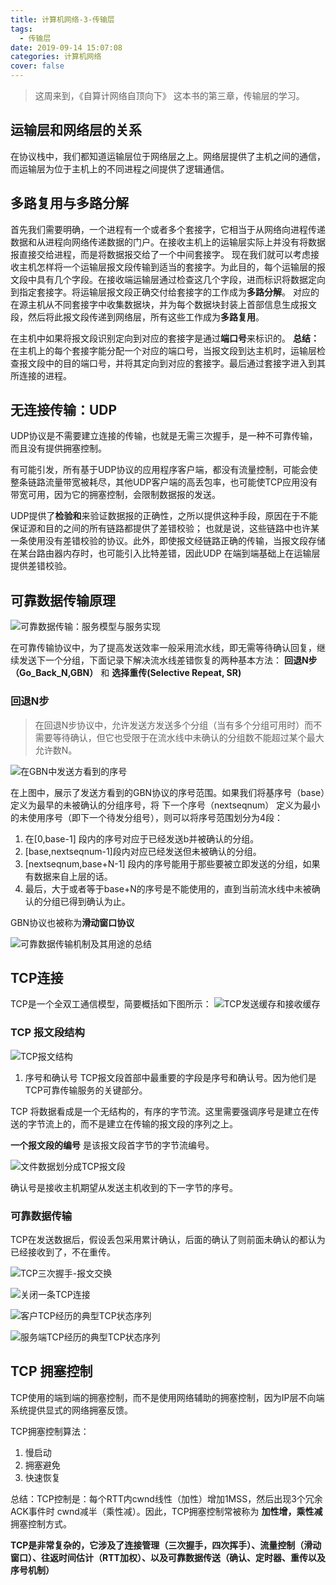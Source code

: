 ```yaml
---
title: 计算机网络-3-传输层
tags:
  - 传输层
date: 2019-09-14 15:07:08
categories: 计算机网络
cover: false
---
```






> 这周来到，《自算计网络自顶向下》 这本书的第三章，传输层的学习。

## 运输层和网络层的关系
  在协议栈中，我们都知道运输层位于网络层之上。网络层提供了主机之间的通信，而运输层为位于主机上的不同进程之间提供了逻辑通信。

## 多路复用与多路分解
首先我们需要明确，一个进程有一个或者多个套接字，它相当于从网络向进程传递数据和从进程向网络传递数据的门户。在接收主机上的运输层实际上并没有将数据报直接交给进程，而是将数据报交给了一个中间套接字。
现在我们就可以考虑接收主机怎样将一个运输层报文段传输到适当的套接字。为此目的，每个运输层的报文段中具有几个字段。在接收端运输层通过检查这几个字段，进而标识将数据定向到指定套接字。将运输层报文段正确交付给套接字的工作成为**多路分解**。
对应的在源主机从不同套接字中收集数据块，并为每个数据块封装上首部信息生成报文段，然后将此报文段传递到网络层，所有这些工作成为**多路复用**。

在主机中如果将报文段识别定向到对应的套接字是通过**端口号**来标识的。
**总结：** 在主机上的每个套接字能分配一个对应的端口号，当报文段到达主机时，运输层检查报文段中的目的端口号，并将其定向到对应的套接字。最后通过套接字进入到其所连接的进程。


## 无连接传输：UDP

UDP协议是不需要建立连接的传输，也就是无需三次握手，是一种不可靠传输，而且没有提供拥塞控制。

有可能引发，所有基于UDP协议的应用程序客户端，都没有流量控制，可能会使整条链路流量带宽被耗尽，其他UDP客户端的高丢包率，也可能使TCP应用没有带宽可用，因为它的拥塞控制，会限制数据报的发送。

UDP提供了**检验和**来验证数据报的正确性，之所以提供这种手段，原因在于不能保证源和目的之间的所有链路都提供了差错校验； 也就是说，这些链路中也许某一条使用没有差错校验的协议。此外，即使报文经链路正确的传输，当报文段存储在某台路由器内存时，也可能引入比特差错，因此UDP 在端到端基础上在运输层提供差错校验。

## 可靠数据传输原理



![可靠数据传输：服务模型与服务实现](http://media.coderluo.top/计算机网络/kj2u4.png)

在可靠传输协议中，为了提高发送效率一般采用流水线，即无需等待确认回复，继续发送下一个分组，下面记录下解决流水线差错恢复的两种基本方法： **回退N步（Go_Back_N,GBN）** 和 **选择重传(Selective Repeat, SR)**

### 回退N步

> 在回退N步协议中，允许发送方发送多个分组（当有多个分组可用时）而不需要等待确认，但它也受限于在流水线中未确认的分组数不能超过某个最大允许数N。


![在GBN中发送方看到的序号](http://media.coderluo.top/计算机网络/k07p7.png)

在上图中，展示了发送方看到的GBN协议的序号范围。如果我们将基序号（base）定义为最早的未被确认的分组序号，将 下一个序号（nextseqnum） 定义为最小的未使用序号（即下一个待发分组号），则可以将序号范围划分为4段：
1. 在[0,base-1] 段内的序号对应于已经发送b并被确认的分组。
2. [base,nextseqnum-1]段内对应已经发送但未被确认的分组。
3. [nextseqnum,base+N-1] 段内的序号能用于那些要被立即发送的分组，如果有数据来自上层的话。
4. 最后，大于或者等于base+N的序号是不能使用的，直到当前流水线中未被确认的分组已得到确认为止。

GBN协议也被称为**滑动窗口协议**

![可靠数据传输机制及其用途的总结](http://media.coderluo.top/计算机网络/csxo3.png)

## TCP连接

TCP是一个全双工通信模型，简要概括如下图所示：
![TCP发送缓存和接收缓存](http://media.coderluo.top/计算机网络/a3e21.png)


### TCP 报文段结构
![TCP报文结构](http://media.coderluo.top/计算机网络/jl4qk.png)

1. 序号和确认号
  TCP报文段首部中最重要的字段是序号和确认号。因为他们是TCP可靠传输服务的关键部分。

TCP 将数据看成是一个无结构的，有序的字节流。这里需要强调序号是建立在传送的字节流上的，而不是建立在传输的报文段的序列之上。

**一个报文段的编号** 是该报文段首字节的字节流编号。 

![文件数据划分成TCP报文段](http://media.coderluo.top/计算机网络/i12ey.png)

确认号是接收主机期望从发送主机收到的下一字节的序号。

### 可靠数据传输

TCP在发送数据后，假设丢包采用累计确认，后面的确认了则前面未确认的都认为已经接收到了，不在重传。


![TCP三次握手-报文交换](http://media.coderluo.top/计算机网络/2cwdd.png)

![关闭一条TCP连接](http://media.coderluo.top/计算机网络/997bg.png)


![客户TCP经历的典型TCP状态序列](http://media.coderluo.top/计算机网络/c6k3s.png)

![服务端TCP经历的典型TCP状态序列](http://media.coderluo.top/计算机网络/rjr8k.png)


## TCP 拥塞控制

TCP使用的端到端的拥塞控制，而不是使用网络辅助的拥塞控制，因为IP层不向端系统提供显式的网络拥塞反馈。

TCP拥塞控制算法：
1. 慢启动
2. 拥塞避免
3. 快速恢复

总结：TCP控制是：每个RTT内cwnd线性（加性）增加1MSS，然后出现3个冗余ACK事件时 cwnd减半（乘性减）。因此，TCP拥塞控制常被称为 **加性增，乘性减**拥塞控制方式。

**TCP是非常复杂的，它涉及了连接管理（三次握手，四次挥手）、流量控制（滑动窗口）、往返时间估计（RTT加权）、以及可靠数据传送（确认、定时器、重传以及序号机制）**